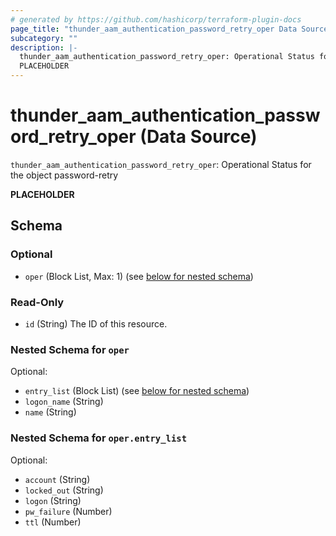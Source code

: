 ```yaml
---
# generated by https://github.com/hashicorp/terraform-plugin-docs
page_title: "thunder_aam_authentication_password_retry_oper Data Source - terraform-provider-thunder"
subcategory: ""
description: |-
  thunder_aam_authentication_password_retry_oper: Operational Status for the object password-retry
  PLACEHOLDER
---
```


# thunder_aam_authentication_password_retry_oper (Data Source)

`thunder_aam_authentication_password_retry_oper`: Operational Status for the object password-retry

__PLACEHOLDER__



<!-- schema generated by tfplugindocs -->
## Schema

### Optional

- `oper` (Block List, Max: 1) (see [below for nested schema](#nestedblock--oper))

### Read-Only

- `id` (String) The ID of this resource.

<a id="nestedblock--oper"></a>
### Nested Schema for `oper`

Optional:

- `entry_list` (Block List) (see [below for nested schema](#nestedblock--oper--entry_list))
- `logon_name` (String)
- `name` (String)

<a id="nestedblock--oper--entry_list"></a>
### Nested Schema for `oper.entry_list`

Optional:

- `account` (String)
- `locked_out` (String)
- `logon` (String)
- `pw_failure` (Number)
- `ttl` (Number)


